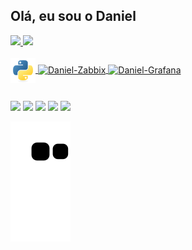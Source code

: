 ## Olá, eu sou o Daniel
 <div>
  <a href="https://github.com/danielsilvapereira">
  <img height="180em" src="https://github-readme-stats.vercel.app/api?username=danielsilvapereira&show_icons=true&theme=prussian&include_all_commits=true&count_private=true"/>
  <img height="180em" src="https://github-readme-stats.vercel.app/api/top-langs/?username=danielsilvapereira&layout=compact&langs_count=7&theme=prussian"/>
</div>
<div style="display: inline_block"><br>
  <img align="center" alt="Daniel-Python" height="40" width="40" src="https://raw.githubusercontent.com/devicons/devicon/master/icons/python/python-original.svg">
  <img align="center" alt="Daniel-Zabbix" height="40" width="40" src="https://symbols.getvecta.com/stencil_104/1_zabbix-icon.10de30d870.png">
  <img align="center" alt="Daniel-Grafana" height="40" width="40" src="https://tidahora.com.br/wp-content/uploads/2020/08/1200px-Grafana_logo.svg_.png">
</div>
  
  ##
 
<div> 
  <a href="" target="_blank"><img src="https://img.shields.io/badge/YouTube-FF0000?style=for-the-badge&logo=youtube&logoColor=white" target="_blank"></a>
  <a href="" target="_blank"><img src="https://img.shields.io/badge/-Instagram-%23E4405F?style=for-the-badge&logo=instagram&logoColor=white" target="_blank"></a>
 <a href=" target="_blank"><img src="https://img.shields.io/badge/Discord-7289DA?style=for-the-badge&logo=discord&logoColor=white" target="_blank"></a> 
  <a href = "mailto:"><img src="https://img.shields.io/badge/-Gmail-%23333?style=for-the-badge&logo=gmail&logoColor=white" target="_blank"></a>
  <a href="" target="_blank"><img src="https://img.shields.io/badge/-LinkedIn-%230077B5?style=for-the-badge&logo=linkedin&logoColor=white" target="_blank"></a> 
 
  ![Snake animation](https://github.com/rafaballerini/rafaballerini/blob/output/github-contribution-grid-snake.svg)
 
</div>
